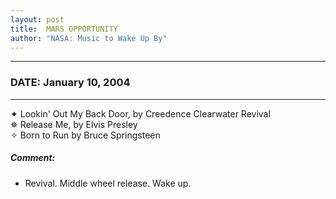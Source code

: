 ```yaml
---
layout: post
title:  MARS OPPORTUNITY
author: "NASA: Music to Wake Up By"
---
```


----
### DATE: January 10, 2004
----
✦ Lookin' Out My Back Door, by Creedence Clearwater Revival  &nbsp;<br />✵ Release Me, by Elvis Presley  &nbsp;<br />✧ Born to Run by Bruce Springsteen

##### Comment:
* Revival.
Middle wheel release.
Wake up.
